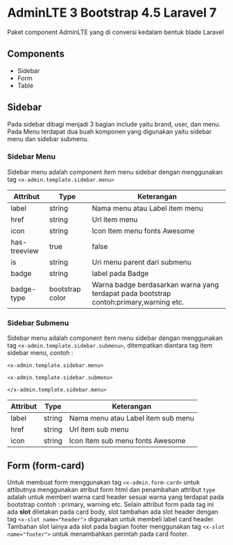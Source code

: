 
# AdminLTE 3 Bootstrap 4.5 Laravel 7
Paket component AdminLTE yang di conversi kedalam bentuk blade Laravel

## Components
- Sidebar
- Form
- Table

## Sidebar
Pada sidebar dibagi menjadi 3 bagian include yaitu brand, user, dan menu. Pada Menu terdapat dua buah komponen yang digunakan yaitu sidebar menu dan sidebar submenu.

### Sidebar Menu
Sidebar menu adalah component item menu sidebar dengan menggunakan tag `<x-admin.template.sidebar.menu>`

| Attribut | Type | Keterangan |
| ----------- | ----------- | ----------- |
| label | string | Nama menu atau Label item menu |
| href | string | Url item menu |
| icon | string | Icon Item menu fonts Awesome |
| has-treeview | true|false | Mengaktifkan submenu |
| is | string | Uri menu parent dari submenu |
| badge | string | label pada Badge |
| badge-type | bootstrap color | Warna badge berdasarkan warna yang terdapat pada bootstrap contoh:primary,warning etc. |

### Sidebar Submenu
Sidebar menu adalah component item menu sidebar dengan menggunakan tag `<x-admin.template.sidebar.submenu>`, ditempatkan diantara tag item sidebar menu, contoh :

`<x-admin.template.sidebar.menu>`

    <x-admin.template.sidebar.submenu>

 `</x-admin.template.sidebar.menu>`
 
 | Attribut | Type | Keterangan |
| ----------- | ----------- | ----------- |
| label | string | Nama menu atau Label item sub menu |
| href | string | Url item sub menu |
| icon | string | Icon Item sub menu fonts Awesome |
 
## Form (form-card)
Untuk membuat form menggunakan tag `<x-admin.form-card>` untuk attibutnya menggunakan atribut form html dan penambahan attribut `type` adalah untuk memberi warna card header sesuai warna yang terdapat pada bootstrap contoh : primary, warning etc. Selain attribut form pada tag ini ada **slot** diletakan pada card body, slot tambahan ada slot header dengan tag `<x-slot name="header">` digunakan untuk membeli label card header. Tambahan slot lainya ada slot pada bagian footer menggunakan tag `<x-slot name="footer">` untuk menambahkan perintah pada card footer.
